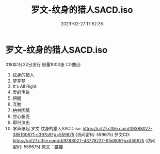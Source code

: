 ﻿---
title: 罗文-纹身的猎人SACD.iso
date: 2023-02-27 17:52:35
categories: WAV车载音乐、镜像
tags: 华语中文
---
# 罗文-纹身的猎人SACD.iso

018年1月22日发行 限量1000张
CD曲目:
01. 纹身的猎人
02. 梦非梦
03. It's All Right
04. 爱的传说
05. 把握
06. 互勉
07. 柏林围墙
08. 空心躯壳
09. 即兴演出
10. 掌声飨起
罗文 纹身的猎人SACD.iso: https://url27.ctfile.com/f/9388027-385190671-c397b9?p=559675
(访问密码: 559675)
罗文CD: https://url27.ctfile.com/d/9388027-43778727-93d805?p=559675
(访问密码: 559675)
原文：[链接](https://blog.sina.com.cn/s/blog_1647c7e76010310xn.html)